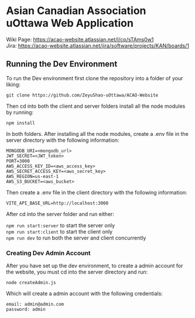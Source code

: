# Asian Canadian Association uOttawa Web Application
Wiki Page: https://acao-website.atlassian.net/l/cp/sTAms0w1<br>
Jira: https://acao-website.atlassian.net/jira/software/projects/KAN/boards/1

## Running the Dev Environment
To run the Dev environment first clone the repository into a folder of your liking:

`git clone https://github.com/ZeyuShao-uOttawa/ACAO-Website`

Then cd into both the client and server folders install all the node modules by running:

`npm install`

In both folders. After installing all the node modules, create a .env file in the server directory with the following information:

`MONGODB_URI=<mongodb_url>` <br>
`JWT_SECRET=<JWT_token>` <br>
`PORT=3000` <br>
`AWS_ACCESS_KEY_ID=<aws_access_key>` <br>
`AWS_SECRET_ACCESS_KEY=<aws_secret_key>` <br> 
`AWS_REGION=us-east-1` <br>
`AWS_S3_BUCKET=<aws_bucket>` <br>

Then create a .env file in the client directory with the following information:

`VITE_API_BASE_URL=http://localhost:3000`<br>

After cd into the server folder and run either:

`npm run start:server` to start the server only<br>
`npm run start:client` to start the client only<br>
`npm run dev` to run both the server and client concurrently

### Creating Dev Admin Account
After you have set up the dev environment, to create a admin account for the website, you must cd into the server directory and run:

`node createAdmin.js`

Which will create a admin account with the following credentials:

`email: admin@admin.com`<br>
`password: admin`